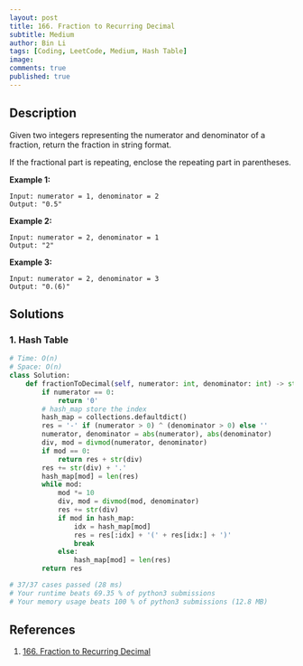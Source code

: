 ```yaml
---
layout: post
title: 166. Fraction to Recurring Decimal
subtitle: Medium
author: Bin Li
tags: [Coding, LeetCode, Medium, Hash Table]
image: 
comments: true
published: true
---
```


## Description

Given two integers representing the numerator and denominator of a fraction, return the fraction in string format.

If the fractional part is repeating, enclose the repeating part in parentheses.

**Example 1:**

```
Input: numerator = 1, denominator = 2
Output: "0.5"
```

**Example 2:**

```
Input: numerator = 2, denominator = 1
Output: "2"
```

**Example 3:**

```
Input: numerator = 2, denominator = 3
Output: "0.(6)"
```


## Solutions
### 1. Hash Table

```python
# Time: O(n)
# Space: O(n)
class Solution:
    def fractionToDecimal(self, numerator: int, denominator: int) -> str:
        if numerator == 0:
            return '0'
        # hash_map store the index
        hash_map = collections.defaultdict()
        res = '-' if (numerator > 0) ^ (denominator > 0) else ''
        numerator, denominator = abs(numerator), abs(denominator)
        div, mod = divmod(numerator, denominator)
        if mod == 0:
            return res + str(div)
        res += str(div) + '.'
        hash_map[mod] = len(res)
        while mod:
            mod *= 10
            div, mod = divmod(mod, denominator)
            res += str(div)
            if mod in hash_map:
                idx = hash_map[mod]
                res = res[:idx] + '(' + res[idx:] + ')'
                break
            else:
                hash_map[mod] = len(res)
        return res

# 37/37 cases passed (28 ms)
# Your runtime beats 69.35 % of python3 submissions
# Your memory usage beats 100 % of python3 submissions (12.8 MB)
```

## References
1. [166. Fraction to Recurring Decimal](https://leetcode.com/problems/fraction-to-recurring-decimal/description/)